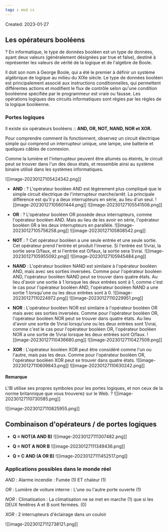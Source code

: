 ```yaml
---
tags : mod cs
---
```

Created: 2023-01-27

## Les opérateurs booléens
?
En informatique, le type de données booléen est un type de données, ayant deux valeurs (généralement désignées par true et false), destiné à représenter les valeurs de vérité de la logique et de l'algèbre de Boole.

Il doit son nom à George Boole, qui a été le premier à définir un système algébrique de logique au milieu du XIXe siècle. Le type de données booléen est principalement associé aux instructions conditionnelles, qui permettent différentes actions et modifient le flux de contrôle selon qu'une condition booléenne spécifiée par le programmeur est vraie ou fausse. Les opérations logiques des circuits informatiques sont régies par les règles de la logique booléenne.

### Portes logiques
Il existe six opérateurs booléens :: **AND, OR, NOT, NAND, NOR et XOR.**

Pour comprendre comment ils fonctionnent, observez un
circuit électrique simple qui comprend un interrupteur
unique, une lampe, une batterie et quelques câbles de
connexion.

Comme la lumière et l'interrupteur peuvent être allumés ou
éteints, le circuit peut se trouver dans l'un des deux états,
et ressemble ainsi au système binaire utilisé dans les
systèmes informatiques.

![[image-20230127105424342.png]]

- **AND** : 
?
L'opérateur booléen AND est légèrement plus compliqué que le simple circuit électrique de l'interrupteur marche/arrêt. La principale différence est qu'il y a deux interrupteurs en série, au lieu d'un seul.
![[image-20230127105601444.png]]
![[image-20230127105541508.png]]

- **OR** :
?
L'opérateur booléen OR possède deux interrupteurs, comme l'opérateur booléen AND. Mais au lieu de les avoir en série, l'opérateur booléen 0R a les deux interrupteurs en parallèle. 
![[image-20230127105756258.png]]
![[image-20230127105808542.png]]

- **NOT** :
?
Cet opérateur booléen a une seule entrée et une seule sortie. Cet opérateur prend l'entrée et produit l'inverse. Si l'entrée est 1/vrai, la sortie sera O/faux, et si l'entrée est O/faux, la sortie sera 1/vrai.
![[image-20230127105955092.png]]
![[image-20230127105945484.png]]

- **NAND** :
L'opérateur booléen NAND est similaire à l'opérateur booléen AND, mais avec ses sorties inversées. Comme pour l'opérateur booléen AND, l'opérateur booléen NAND peut se trouver dans quatre états. Au lieu d'avoir une sortie à 1 lorsque les deux entrées sont à 1, comme c'est le cas pour l'opérateur booléen AND, l'opérateur booléen NAND a une sortie 1 lorsqu'une ou les deux entrées sont à 0.
![[image-20230127110224972.png]]
![[image-20230127110229951.png]]

- **NOR** :
L'opérateur booléen NOR est similaire à l'opérateur booléen OR mais avec ses sorties inversées. Comme pour l'opérateur booléen OR, l'opérateur booléen NOR peut se trouver dans quatre états. Au lieu d'avoir une sortie de 1/vrai lorsqu'une ou les deux entrées sont 1/vrai, comme c'est le cas pour l'opérateur booléen OR, l'opérateur booléen NOR a une sortie de 1/vrai lorsque les deux entrées sont O/faux.
![[image-20230127110436680.png]]
![[image-20230127110427509.png]]

- **XOR** :
L'opérateur booléen XOR peut être considéré comme l'un ou l'autre, mais pas les deux. Comme pour l'opérateur booléen OR, l'opérateur booléen XOR peut se trouver dans quatre états.
![[image-20230127110609843.png]]
![[image-20230127110630242.png]]

#### Remarque
L'IB utilise ses propres symboles pour les portes logiques, et non ceux de la
norme britannique que vous trouverez sur le Web.
?
![[image-20230127110730585.png]]

![[image-20230127110825955.png]]

## Combinaison d'opérateurs / de portes logiques
- **Q = NOT(A AND B)**
![[image-20230127111307482.png]]

- **Q = NOT A NOR B**
![[image-20230127111349436.png]]

- **Q = C AND (A OR B)** 
![[image-20230127111452517.png]]

### Applications possibles dans le monde réel
*AND* : Alarme incendie : Fumée (1) ET chaleur (1)

*OR* : Lumière de voiture interne : L'une ou l'autre porte ouverte (1)

*NOR* : Climatisation : La climatisation ne se met en marche (1) que si les DEUX fenêtres A et B sont fermées. (0)

*XOR* : 2 interrupteurs d'éclairage dans un couloir

![[image-20230127112738121.png]]

